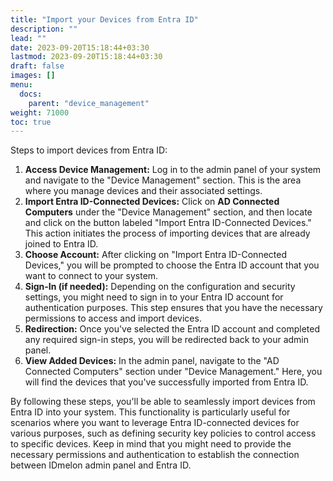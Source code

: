 ```yaml
---
title: "Import your Devices from Entra ID"
description: ""
lead: ""
date: 2023-09-20T15:18:44+03:30
lastmod: 2023-09-20T15:18:44+03:30
draft: false
images: []
menu:
  docs:
    parent: "device_management"
weight: 71000
toc: true
---
```


Steps to import devices from Entra ID:  

1. **Access Device Management:** Log in to the admin panel of your system and navigate to the "Device Management" section. This is the area where you manage devices and their associated settings.  
2. **Import Entra ID-Connected Devices:** Click on **AD Connected Computers** under the "Device Management" section, and then locate and click on the button labeled "Import Entra ID-Connected Devices." This action initiates the process of importing devices that are already joined to Entra ID.  
3. **Choose Account:** After clicking on "Import Entra ID-Connected Devices," you will be prompted to choose the Entra ID account that you want to connect to your system.  
4. **Sign-In (if needed):** Depending on the configuration and security settings, you might need to sign in to your Entra ID account for authentication purposes. This step ensures that you have the necessary permissions to access and import devices.  
5. **Redirection:** Once you've selected the Entra ID account and completed any required sign-in steps, you will be redirected back to your admin panel.  
6. **View Added Devices:** In the admin panel, navigate to the "AD Connected Computers" section under "Device Management." Here, you will find the devices that you've successfully imported from Entra ID.  

By following these steps, you'll be able to seamlessly import devices from Entra ID into your system. This functionality is particularly useful for scenarios where you want to leverage Entra ID-connected devices for various purposes, such as defining security key policies to control access to specific devices. Keep in mind that you might need to provide the necessary permissions and authentication to establish the connection between IDmelon admin panel and Entra ID.  
